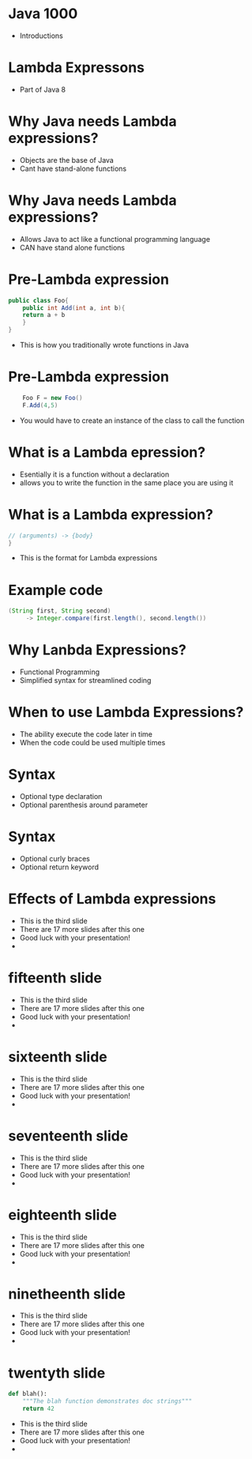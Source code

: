 # Java 1000

* Introductions


# Lambda Expressons

* Part of Java 8


# Why Java needs Lambda expressions?

* Objects are the base of Java
* Cant have stand-alone functions


# Why Java needs Lambda expressions?

* Allows Java to act like a functional programming language
* CAN have stand alone functions


# Pre-Lambda expression
```Java
public class Foo{
	public int Add(int a, int b){
	return a + b
	}
}
```
* This is how you traditionally wrote functions in Java


# Pre-Lambda expression 

```Java
	Foo F = new Foo()
	F.Add(4,5)
```
* You would have to create an instance of the class to call the function

 
# What is a Lambda epression?

* Esentially it is a function without a declaration 
* allows you to write the function in the same place you are using it

# What is a Lambda expression?
```Java
// (arguments) -> {body} 
}
```

* This is the format for Lambda expressions

# Example code

```java
(String first, String second)
     -> Integer.compare(first.length(), second.length())
```

# Why Lanbda Expressions?

* Functional Programming
* Simplified syntax for streamlined coding

# When to use Lambda Expressions?

* The ability execute the code later in time
* When the code could be used multiple times

# Syntax

* Optional type declaration
* Optional parenthesis around parameter

# Syntax

* Optional curly braces
* Optional return keyword


# Effects of Lambda expressions

* This is the third slide
* There are 17 more slides after this one
* Good luck with your presentation!
* 


# fifteenth slide

* This is the third slide
* There are 17 more slides after this one
* Good luck with your presentation!
* 


# sixteenth slide

* This is the third slide
* There are 17 more slides after this one
* Good luck with your presentation!
* 


# seventeenth slide

* This is the third slide
* There are 17 more slides after this one
* Good luck with your presentation!
* 


# eighteenth slide

* This is the third slide
* There are 17 more slides after this one
* Good luck with your presentation!
* 


# ninetheenth slide

* This is the third slide
* There are 17 more slides after this one
* Good luck with your presentation!
* 


# twentyth slide

```python
def blah():
	"""The blah function demonstrates doc strings"""
	return 42
```

* This is the third slide
* There are 17 more slides after this one
* Good luck with your presentation!
* 



